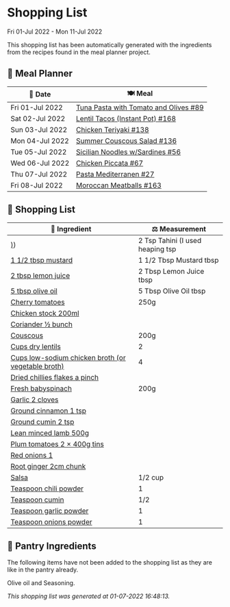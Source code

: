 # Shopping List

Fri 01-Jul 2022 - Mon 11-Jul 2022

This shopping list has been automatically generated with the ingredients from the recipes found in the meal planner project.

## 📅 Meal Planner

|📅 Date| 🍽️ Meal|
|----|----|
|Fri 01-Jul 2022|[Tuna Pasta with Tomato and Olives #89](https://github.com/bryanbr23/Recipes/issues/89)|
|Sat 02-Jul 2022|[Lentil Tacos (Instant Pot) #168](https://github.com/bryanbr23/Recipes/issues/168)|
|Sun 03-Jul 2022|[Chicken Teriyaki #138](https://github.com/bryanbr23/Recipes/issues/138)|
|Mon 04-Jul 2022|[Summer Couscous Salad #136](https://github.com/bryanbr23/Recipes/issues/136)|
|Tue 05-Jul 2022|[Sicilian Noodles w/Sardines  #56](https://github.com/bryanbr23/Recipes/issues/56)|
|Wed 06-Jul 2022|[Chicken Piccata #67](https://github.com/bryanbr23/Recipes/issues/67)|
|Thu 07-Jul 2022|[Pasta Mediterranen #27](https://github.com/bryanbr23/Recipes/issues/27)|
|Fri 08-Jul 2022|[Moroccan Meatballs #163](https://github.com/bryanbr23/Recipes/issues/163)|

## 🛒 Shopping List

| 🍌 Ingredient| ⚖️ Measurement|
|----------|-----------|
|[)](https://www.sainsburys.co.uk/gol-ui/SearchResults/))|2 Tsp Tahini (I used heaping tsp|
|[1 1/2 tbsp mustard](https://www.sainsburys.co.uk/gol-ui/SearchResults/1%201/2%20tbsp%20mustard)|1 1/2 Tbsp Mustard tbsp|
|[2 tbsp lemon juice](https://www.sainsburys.co.uk/gol-ui/SearchResults/2%20tbsp%20lemon%20juice)|2 Tbsp Lemon Juice tbsp|
|[5 tbsp olive oil](https://www.sainsburys.co.uk/gol-ui/SearchResults/5%20tbsp%20olive%20oil)|5 Tbsp Olive Oil tbsp|
|[Cherry tomatoes](https://www.sainsburys.co.uk/gol-ui/SearchResults/Cherry%20tomatoes)|250g|
|[Chicken stock 200ml](https://www.sainsburys.co.uk/gol-ui/SearchResults/Chicken%20stock%20200ml)||
|[Coriander ½ bunch](https://www.sainsburys.co.uk/gol-ui/SearchResults/Coriander%20½%20bunch)||
|[Couscous](https://www.sainsburys.co.uk/gol-ui/SearchResults/Couscous)|200g|
|[Cups dry lentils](https://www.sainsburys.co.uk/gol-ui/SearchResults/Cups%20dry%20lentils)|2|
|[Cups low-sodium chicken broth (or vegetable broth)](https://www.sainsburys.co.uk/gol-ui/SearchResults/Cups%20low-sodium%20chicken%20broth%20(or%20vegetable%20broth))|4|
|[Dried chillies flakes a pinch](https://www.sainsburys.co.uk/gol-ui/SearchResults/Dried%20chillies%20flakes%20a%20pinch)||
|[Fresh babyspinach](https://www.sainsburys.co.uk/gol-ui/SearchResults/Fresh%20babyspinach)|200g|
|[Garlic 2 cloves](https://www.sainsburys.co.uk/gol-ui/SearchResults/Garlic%202%20cloves)||
|[Ground cinnamon 1 tsp](https://www.sainsburys.co.uk/gol-ui/SearchResults/Ground%20cinnamon%201%20tsp)||
|[Ground cumin 2 tsp](https://www.sainsburys.co.uk/gol-ui/SearchResults/Ground%20cumin%202%20tsp)||
|[Lean minced lamb 500g](https://www.sainsburys.co.uk/gol-ui/SearchResults/Lean%20minced%20lamb%20500g)||
|[Plum tomatoes 2 × 400g tins](https://www.sainsburys.co.uk/gol-ui/SearchResults/Plum%20tomatoes%202%20×%20400g%20tins)||
|[Red onions 1](https://www.sainsburys.co.uk/gol-ui/SearchResults/Red%20onions%201)||
|[Root ginger 2cm chunk](https://www.sainsburys.co.uk/gol-ui/SearchResults/Root%20ginger%202cm%20chunk)||
|[Salsa](https://www.sainsburys.co.uk/gol-ui/SearchResults/Salsa)|1/2 cup|
|[Teaspoon chili powder](https://www.sainsburys.co.uk/gol-ui/SearchResults/Teaspoon%20chili%20powder)|1|
|[Teaspoon cumin](https://www.sainsburys.co.uk/gol-ui/SearchResults/Teaspoon%20cumin)|1/2|
|[Teaspoon garlic powder](https://www.sainsburys.co.uk/gol-ui/SearchResults/Teaspoon%20garlic%20powder)|1|
|[Teaspoon onions powder](https://www.sainsburys.co.uk/gol-ui/SearchResults/Teaspoon%20onions%20powder)|1|

## 🏪 Pantry Ingredients

The following items have not been added to the shopping list as they are like in the pantry already.

Olive oil and Seasoning.


_This shopping list was generated at 01-07-2022 16:48:13._